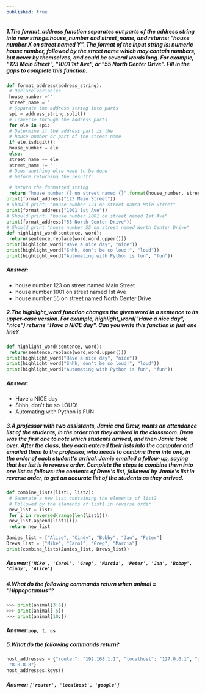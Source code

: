 ```yaml
---
published: true
---
```

##### 1.The format_address function separates out parts of the address string into new strings:house_number and street_name, and returns: "house number X on street named Y". The format of the input string is: numeric house number, followed by the street name which may contain numbers, but never by themselves, and could be several words long. For example, "123 Main Street", "1001 1st Ave", or "55 North Center Drive". Fill in the gaps to complete this function.
``` python
def format_address(address_string):
 # Declare variables
 house_number =''
 street_name =''
 # Separate the address string into parts
 spi = address_string.split()
 # Traverse through the address parts
 for ele in spi:
 # Determine if the address part is the
 # house number or part of the street name
 if ele.isdigit():
 house_number = ele
 else:
 street_name += ele
 street_name += ' '
 # Does anything else need to be done
 # before returning the result?

 # Return the formatted string
 return "house number {} on street named {}".format(house_number, street_nam
print(format_address("123 Main Street"))
# Should print: "house number 123 on street named Main Street"
print(format_address("1001 1st Ave"))
# Should print: "house number 1001 on street named 1st Ave"
print(format_address("55 North Center Drive"))
# Should print "house number 55 on street named North Center Drive"
def highlight_word(sentence, word):
 return(sentence.replace(word,word.upper()))
print(highlight_word("Have a nice day", "nice"))
print(highlight_word("Shhh, don't be so loud!", "loud"))
print(highlight_word("Automating with Python is fun", "fun"))
```
##### Answer:
- house number 123 on street named Main Street
- house number 1001 on street named 1st Ave 
- house number 55 on street named North Center Drive


##### 2.The highlight_word function changes the given word in a sentence to its upper-case version. For example, highlight_word("Have a nice day", "nice") returns "Have a NICE day". Can you write this function in just one line?
``` python
def highlight_word(sentence, word):
 return(sentence.replace(word,word.upper()))
print(highlight_word("Have a nice day", "nice"))
print(highlight_word("Shhh, don't be so loud!", "loud"))
print(highlight_word("Automating with Python is fun", "fun"))
```
##### Answer:
- Have a NICE day
- Shhh, don't be so LOUD!
- Automating with Python is FUN

##### 3.A professor with two assistants, Jamie and Drew, wants an attendance list of the students, in the order that they arrived in the classroom. Drew was the first one to note which students arrived, and then Jamie took over. After the class, they each entered their lists into the computer and emailed them to the professor, who needs to combine them into one, in the order of each student's arrival. Jamie emailed a follow-up, saying that her list is in reverse order. Complete the steps to combine them into one list as follows: the contents of Drew's list, followed by Jamie's list in reverse order, to get an accurate list of the students as they arrived.
``` python
def combine_lists(list1, list2):
 # Generate a new list containing the elements of list2
 # Followed by the elements of list1 in reverse order
 new_list = list2
 for i in reversed(range(len(list1))):
 new_list.append(list1[i])
 return new_list

Jamies_list = ["Alice", "Cindy", "Bobby", "Jan", "Peter"]
Drews_list = ["Mike", "Carol", "Greg", "Marcia"]
print(combine_lists(Jamies_list, Drews_list))
```
##### Answer:`['Mike', 'Carol', 'Greg', 'Marcia', 'Peter', 'Jan', 'Bobby', 'Cindy', 'Alice']`

##### 4.What do the following commands return when animal = "Hippopotamus"?
``` python
>>> print(animal[3:6])
>>> print(animal[-5])
>>> print(animal[10:])
```
#### Answer:` pop, t, us `

##### 5.What do the following commands return? 
``` python
host_addresses = {"router": "192.168.1.1", "localhost": "127.0.0.1", "google"
 "8.8.8.8"}
host_addresses.keys()
```
##### Answer: `['router', 'localhost', 'google']`



